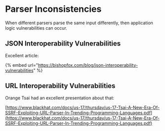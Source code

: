 # Parser Inconsistencies

When different parsers parse the same input differently, then application logic vulnerabilities can occur.

## JSON Interoperability Vulnerabilities

Excellent article:

{% embed url="https://bishopfox.com/blog/json-interoperability-vulnerabilities" %}

## URL Interoperability Vulnerabilities

Orange Tsai had an excellent presentation about that:

[https://www.blackhat.com/docs/us-17/thursday/us-17-Tsai-A-New-Era-Of-SSRF-Exploiting-URL-Parser-In-Trending-Programming-Languages.pdf](https://www.blackhat.com/docs/us-17/thursday/us-17-Tsai-A-New-Era-Of-SSRF-Exploiting-URL-Parser-In-Trending-Programming-Languages.pdf)

